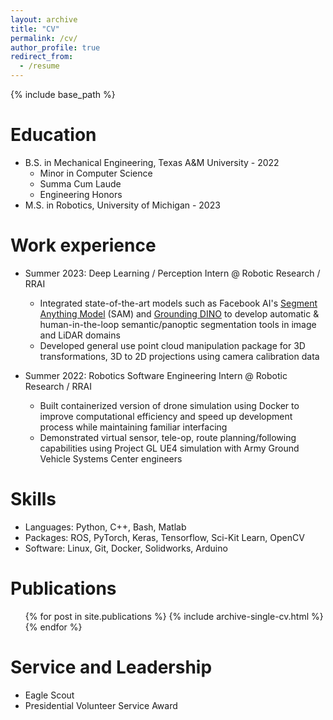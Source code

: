 ```yaml
---
layout: archive
title: "CV"
permalink: /cv/
author_profile: true
redirect_from:
  - /resume
---
```


{% include base_path %}

Education
======
* B.S. in Mechanical Engineering, Texas A&M University - 2022
  * Minor in Computer Science
  * Summa Cum Laude
  * Engineering Honors
* M.S. in Robotics, University of Michigan - 2023

Work experience
======
* Summer 2023: Deep Learning / Perception Intern @ Robotic Research / RRAI
  * Integrated state-of-the-art models such as Facebook AI's [Segment Anything Model](https://segment-anything.com/) (SAM) and [Grounding DINO](https://github.com/IDEA-Research/GroundingDINO) to develop automatic & human-in-the-loop semantic/panoptic segmentation tools in image and LiDAR domains
  * Developed general use point cloud manipulation package for 3D transformations, 3D to 2D projections using camera calibration data

* Summer 2022: Robotics Software Engineering Intern @ Robotic Research / RRAI
  * Built containerized version of drone simulation using Docker to improve computational efficiency and speed up development process while maintaining familiar interfacing
  * Demonstrated virtual sensor, tele-op, route planning/following capabilities using Project GL UE4 simulation with Army Ground Vehicle Systems Center engineers
  
Skills
======
* Languages: Python, C++, Bash, Matlab
* Packages: ROS, PyTorch, Keras, Tensorflow, Sci-Kit Learn, OpenCV
* Software: Linux, Git, Docker, Solidworks, Arduino

Publications
======
  <ul>{% for post in site.publications %}
    {% include archive-single-cv.html %}
  {% endfor %}</ul>
  
Service and Leadership
======
* Eagle Scout
* Presidential Volunteer Service Award
